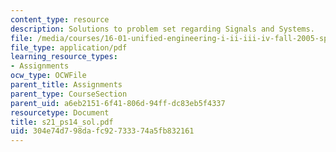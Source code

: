 ```yaml
---
content_type: resource
description: Solutions to problem set regarding Signals and Systems.
file: /media/courses/16-01-unified-engineering-i-ii-iii-iv-fall-2005-spring-2006/304e74d798dafc92733374a5fb832161_s21_ps14_sol.pdf
file_type: application/pdf
learning_resource_types:
- Assignments
ocw_type: OCWFile
parent_title: Assignments
parent_type: CourseSection
parent_uid: a6eb2151-6f41-806d-94ff-dc83eb5f4337
resourcetype: Document
title: s21_ps14_sol.pdf
uid: 304e74d7-98da-fc92-7333-74a5fb832161
---
```

